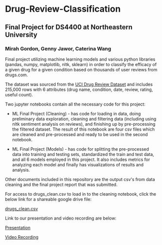# Drug-Review-Classification
## Final Project for DS4400 at Northeastern University

### Mirah Gordon, Genny Jawor, Caterina Wang

Final project utilizing machine learning models and various python libraries (pandas, numpy, matplotlib, nltk, sklearn) in order to classify the efficacy of a given drug for a given condition based on thousands of user reviews from drugs.com.

The dataset was sourced from the [UCI Drug Review Dataset](https://archive.ics.uci.edu/ml/datasets/Drug+Review+Dataset+%28Drugs.com%29) and includes 215,000 rows with 6 attributes (drug name, condition, date, review, rating, useful count).

Two jupyter notebooks contain all the necessary code for this project:

* ML Final Project (Cleaning) - has code for loading in data, doing preliminary data exploration, cleaning and filtering data (including using nltk sentiment analysis on reviews), and finishing up by pre-processing the filtered dataset. The result of this notebook are four csv files which are cleaned and pre-processed and ready to be used in the second notebook.

* ML Final Project (Models) - has code for splitting the pre-processed data into training and testing sets, standardized the train and test data, and all 6 models employed in this project. It also includes metrics for analyzing each model and finally has visualizations of results and analysis.

Other documents included in this repository are the output csv's from data cleaning and the final project report that was submitted.

For access to drugs_clean.csv to load in to the cleaning notebook, click the below link for a shareable google drive file:

[drugs_clean.csv](https://drive.google.com/file/d/1oczqQdNmKpjXpzi4ZjZOOem9JlRXmZAk/view?usp=sharing)

Link to our presentation and video recording are below:

[Presentation](https://docs.google.com/presentation/d/1oK6h0p7kYjFIcyQdXBHK1VYijZ7AbsI724c7ithJ06s/edit?usp=sharing)

[Video Recording]()
